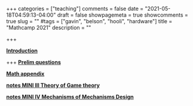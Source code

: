 +++
categories = ["teaching"]
comments = false
date = "2021-05-18T04:59:13-04:00"
draft = false
showpagemeta = true
showcomments = true
slug = ""
#tags = ["gavin", "belson", "hooli", "hardware"]
title = "Mathcamp 2021"
description = ""

+++

**[Introduction](/intromathcamp.pdf)**

+++
**[Prelim questions](/prelims.pdf)**

**[Math appendix](/mathappendix.pdf)** 

**[notes MINI III Theory of Game theory](/ECON8103.pdf)** 

**[notes MINI IV Mechanisms of Mechanisms Design](/ECON8104.pdf)**

